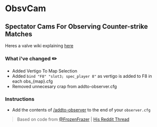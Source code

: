 # ObsvCam
## Spectator Cams For Observing Counter-strike Matches
Heres a valve wiki explaining  [here](https://developer.valvesoftware.com/wiki/CSGO:_Spectator_Tools#Spectator_Cameras)
### What i've changed :pencil2:
- Added Vertigo To Map Selection
- Added `bind "F8" "slot3; spec_player 8"` as vertigo is added to F8 in each obs_{map}.cfg
- Removed unnecesary crap from addto-observer.cfg
### Instructions
- Add the contents of [/addto-observer](https://github.com/webdevshaun/ObsvCam/addto-observer.cfg) to the end of your `observer.cfg`
> Based on code from [@FrozenFrazer](https://twitter.com/FrozenFrazer) | [His Reddit Thread](https://www.reddit.com/r/GlobalOffensive/comments/9s9ral/config_pack_for_csgo_observers_static_overlay)
